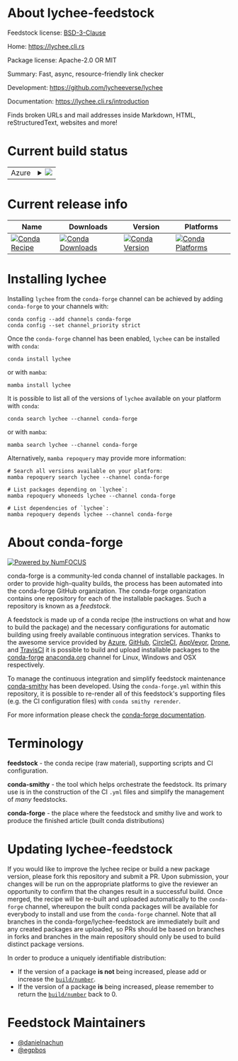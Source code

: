 About lychee-feedstock
======================

Feedstock license: [BSD-3-Clause](https://github.com/conda-forge/lychee-feedstock/blob/main/LICENSE.txt)

Home: https://lychee.cli.rs

Package license: Apache-2.0 OR MIT

Summary: Fast, async, resource-friendly link checker

Development: https://github.com/lycheeverse/lychee

Documentation: https://lychee.cli.rs/introduction

Finds broken URLs and mail addresses inside Markdown, HTML,
reStructuredText, websites and more!


Current build status
====================


<table>
    
  <tr>
    <td>Azure</td>
    <td>
      <details>
        <summary>
          <a href="https://dev.azure.com/conda-forge/feedstock-builds/_build/latest?definitionId=23367&branchName=main">
            <img src="https://dev.azure.com/conda-forge/feedstock-builds/_apis/build/status/lychee-feedstock?branchName=main">
          </a>
        </summary>
        <table>
          <thead><tr><th>Variant</th><th>Status</th></tr></thead>
          <tbody><tr>
              <td>linux_64</td>
              <td>
                <a href="https://dev.azure.com/conda-forge/feedstock-builds/_build/latest?definitionId=23367&branchName=main">
                  <img src="https://dev.azure.com/conda-forge/feedstock-builds/_apis/build/status/lychee-feedstock?branchName=main&jobName=linux&configuration=linux%20linux_64_" alt="variant">
                </a>
              </td>
            </tr><tr>
              <td>linux_aarch64</td>
              <td>
                <a href="https://dev.azure.com/conda-forge/feedstock-builds/_build/latest?definitionId=23367&branchName=main">
                  <img src="https://dev.azure.com/conda-forge/feedstock-builds/_apis/build/status/lychee-feedstock?branchName=main&jobName=linux&configuration=linux%20linux_aarch64_" alt="variant">
                </a>
              </td>
            </tr><tr>
              <td>linux_ppc64le</td>
              <td>
                <a href="https://dev.azure.com/conda-forge/feedstock-builds/_build/latest?definitionId=23367&branchName=main">
                  <img src="https://dev.azure.com/conda-forge/feedstock-builds/_apis/build/status/lychee-feedstock?branchName=main&jobName=linux&configuration=linux%20linux_ppc64le_" alt="variant">
                </a>
              </td>
            </tr><tr>
              <td>osx_64</td>
              <td>
                <a href="https://dev.azure.com/conda-forge/feedstock-builds/_build/latest?definitionId=23367&branchName=main">
                  <img src="https://dev.azure.com/conda-forge/feedstock-builds/_apis/build/status/lychee-feedstock?branchName=main&jobName=osx&configuration=osx%20osx_64_" alt="variant">
                </a>
              </td>
            </tr><tr>
              <td>osx_arm64</td>
              <td>
                <a href="https://dev.azure.com/conda-forge/feedstock-builds/_build/latest?definitionId=23367&branchName=main">
                  <img src="https://dev.azure.com/conda-forge/feedstock-builds/_apis/build/status/lychee-feedstock?branchName=main&jobName=osx&configuration=osx%20osx_arm64_" alt="variant">
                </a>
              </td>
            </tr><tr>
              <td>win_64</td>
              <td>
                <a href="https://dev.azure.com/conda-forge/feedstock-builds/_build/latest?definitionId=23367&branchName=main">
                  <img src="https://dev.azure.com/conda-forge/feedstock-builds/_apis/build/status/lychee-feedstock?branchName=main&jobName=win&configuration=win%20win_64_" alt="variant">
                </a>
              </td>
            </tr>
          </tbody>
        </table>
      </details>
    </td>
  </tr>
</table>

Current release info
====================

| Name | Downloads | Version | Platforms |
| --- | --- | --- | --- |
| [![Conda Recipe](https://img.shields.io/badge/recipe-lychee-green.svg)](https://anaconda.org/conda-forge/lychee) | [![Conda Downloads](https://img.shields.io/conda/dn/conda-forge/lychee.svg)](https://anaconda.org/conda-forge/lychee) | [![Conda Version](https://img.shields.io/conda/vn/conda-forge/lychee.svg)](https://anaconda.org/conda-forge/lychee) | [![Conda Platforms](https://img.shields.io/conda/pn/conda-forge/lychee.svg)](https://anaconda.org/conda-forge/lychee) |

Installing lychee
=================

Installing `lychee` from the `conda-forge` channel can be achieved by adding `conda-forge` to your channels with:

```
conda config --add channels conda-forge
conda config --set channel_priority strict
```

Once the `conda-forge` channel has been enabled, `lychee` can be installed with `conda`:

```
conda install lychee
```

or with `mamba`:

```
mamba install lychee
```

It is possible to list all of the versions of `lychee` available on your platform with `conda`:

```
conda search lychee --channel conda-forge
```

or with `mamba`:

```
mamba search lychee --channel conda-forge
```

Alternatively, `mamba repoquery` may provide more information:

```
# Search all versions available on your platform:
mamba repoquery search lychee --channel conda-forge

# List packages depending on `lychee`:
mamba repoquery whoneeds lychee --channel conda-forge

# List dependencies of `lychee`:
mamba repoquery depends lychee --channel conda-forge
```


About conda-forge
=================

[![Powered by
NumFOCUS](https://img.shields.io/badge/powered%20by-NumFOCUS-orange.svg?style=flat&colorA=E1523D&colorB=007D8A)](https://numfocus.org)

conda-forge is a community-led conda channel of installable packages.
In order to provide high-quality builds, the process has been automated into the
conda-forge GitHub organization. The conda-forge organization contains one repository
for each of the installable packages. Such a repository is known as a *feedstock*.

A feedstock is made up of a conda recipe (the instructions on what and how to build
the package) and the necessary configurations for automatic building using freely
available continuous integration services. Thanks to the awesome service provided by
[Azure](https://azure.microsoft.com/en-us/services/devops/), [GitHub](https://github.com/),
[CircleCI](https://circleci.com/), [AppVeyor](https://www.appveyor.com/),
[Drone](https://cloud.drone.io/welcome), and [TravisCI](https://travis-ci.com/)
it is possible to build and upload installable packages to the
[conda-forge](https://anaconda.org/conda-forge) [anaconda.org](https://anaconda.org/)
channel for Linux, Windows and OSX respectively.

To manage the continuous integration and simplify feedstock maintenance
[conda-smithy](https://github.com/conda-forge/conda-smithy) has been developed.
Using the ``conda-forge.yml`` within this repository, it is possible to re-render all of
this feedstock's supporting files (e.g. the CI configuration files) with ``conda smithy rerender``.

For more information please check the [conda-forge documentation](https://conda-forge.org/docs/).

Terminology
===========

**feedstock** - the conda recipe (raw material), supporting scripts and CI configuration.

**conda-smithy** - the tool which helps orchestrate the feedstock.
                   Its primary use is in the construction of the CI ``.yml`` files
                   and simplify the management of *many* feedstocks.

**conda-forge** - the place where the feedstock and smithy live and work to
                  produce the finished article (built conda distributions)


Updating lychee-feedstock
=========================

If you would like to improve the lychee recipe or build a new
package version, please fork this repository and submit a PR. Upon submission,
your changes will be run on the appropriate platforms to give the reviewer an
opportunity to confirm that the changes result in a successful build. Once
merged, the recipe will be re-built and uploaded automatically to the
`conda-forge` channel, whereupon the built conda packages will be available for
everybody to install and use from the `conda-forge` channel.
Note that all branches in the conda-forge/lychee-feedstock are
immediately built and any created packages are uploaded, so PRs should be based
on branches in forks and branches in the main repository should only be used to
build distinct package versions.

In order to produce a uniquely identifiable distribution:
 * If the version of a package **is not** being increased, please add or increase
   the [``build/number``](https://docs.conda.io/projects/conda-build/en/latest/resources/define-metadata.html#build-number-and-string).
 * If the version of a package **is** being increased, please remember to return
   the [``build/number``](https://docs.conda.io/projects/conda-build/en/latest/resources/define-metadata.html#build-number-and-string)
   back to 0.

Feedstock Maintainers
=====================

* [@danielnachun](https://github.com/danielnachun/)
* [@egpbos](https://github.com/egpbos/)

